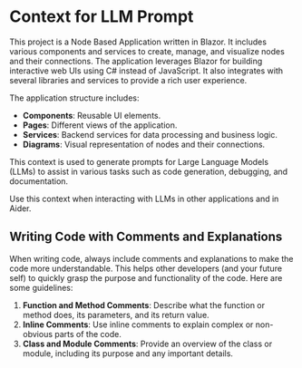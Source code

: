 # Context for LLM Prompt

This project is a Node Based Application written in Blazor. It includes various components and services to create, manage, and visualize nodes and their connections. The application leverages Blazor for building interactive web UIs using C# instead of JavaScript. It also integrates with several libraries and services to provide a rich user experience.

The application structure includes:
- **Components**: Reusable UI elements.
- **Pages**: Different views of the application.
- **Services**: Backend services for data processing and business logic.
- **Diagrams**: Visual representation of nodes and their connections.

This context is used to generate prompts for Large Language Models (LLMs) to assist in various tasks such as code generation, debugging, and documentation.

Use this context when interacting with LLMs in other applications and in Aider.

## Writing Code with Comments and Explanations

When writing code, always include comments and explanations to make the code more understandable. This helps other developers (and your future self) to quickly grasp the purpose and functionality of the code. Here are some guidelines:

1. **Function and Method Comments**: Describe what the function or method does, its parameters, and its return value.
2. **Inline Comments**: Use inline comments to explain complex or non-obvious parts of the code.
3. **Class and Module Comments**: Provide an overview of the class or module, including its purpose and any important details.
